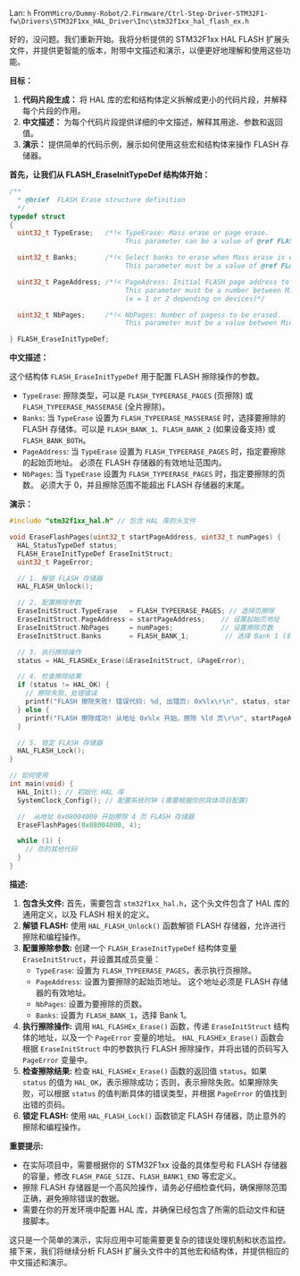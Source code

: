 Lan: `h` From`Micro/Dummy-Robot/2.Firmware/Ctrl-Step-Driver-STM32F1-fw\Drivers\STM32F1xx_HAL_Driver\Inc\stm32f1xx_hal_flash_ex.h`

好的，没问题。我们重新开始。我将分析提供的 STM32F1xx HAL FLASH 扩展头文件，并提供更智能的版本，附带中文描述和演示，以便更好地理解和使用这些功能。

**目标：**

1.  **代码片段生成：** 将 HAL 库的宏和结构体定义拆解成更小的代码片段，并解释每个片段的作用。
2.  **中文描述：**  为每个代码片段提供详细的中文描述，解释其用途、参数和返回值。
3.  **演示：**  提供简单的代码示例，展示如何使用这些宏和结构体来操作 FLASH 存储器。

**首先，让我们从 FLASH_EraseInitTypeDef 结构体开始：**

```c
/**
  * @brief  FLASH Erase structure definition
  */
typedef struct
{
  uint32_t TypeErase;   /*!< TypeErase: Mass erase or page erase.
                             This parameter can be a value of @ref FLASHEx_Type_Erase */

  uint32_t Banks;       /*!< Select banks to erase when Mass erase is enabled.
                             This parameter must be a value of @ref FLASHEx_Banks */

  uint32_t PageAddress; /*!< PageAdress: Initial FLASH page address to erase when mass erase is disabled
                             This parameter must be a number between Min_Data = 0x08000000 and Max_Data = FLASH_BANKx_END
                             (x = 1 or 2 depending on devices)*/

  uint32_t NbPages;     /*!< NbPages: Number of pagess to be erased.
                             This parameter must be a value between Min_Data = 1 and Max_Data = (max number of pages - value of initial page)*/

} FLASH_EraseInitTypeDef;
```

**中文描述：**

这个结构体 `FLASH_EraseInitTypeDef` 用于配置 FLASH 擦除操作的参数。

*   `TypeErase`:  擦除类型，可以是 `FLASH_TYPEERASE_PAGES` (页擦除) 或 `FLASH_TYPEERASE_MASSERASE` (全片擦除)。
*   `Banks`:  当 `TypeErase` 设置为 `FLASH_TYPEERASE_MASSERASE` 时，选择要擦除的 FLASH 存储体。可以是 `FLASH_BANK_1`、`FLASH_BANK_2` (如果设备支持) 或 `FLASH_BANK_BOTH`。
*   `PageAddress`:  当 `TypeErase` 设置为 `FLASH_TYPEERASE_PAGES` 时，指定要擦除的起始页地址。 必须在 FLASH 存储器的有效地址范围内。
*   `NbPages`:  当 `TypeErase` 设置为 `FLASH_TYPEERASE_PAGES` 时，指定要擦除的页数。 必须大于 0，并且擦除范围不能超出 FLASH 存储器的末尾。

**演示：**

```c
#include "stm32f1xx_hal.h" // 包含 HAL 库的头文件

void EraseFlashPages(uint32_t startPageAddress, uint32_t numPages) {
  HAL_StatusTypeDef status;
  FLASH_EraseInitTypeDef EraseInitStruct;
  uint32_t PageError;

  // 1. 解锁 FLASH 存储器
  HAL_FLASH_Unlock();

  // 2. 配置擦除参数
  EraseInitStruct.TypeErase   = FLASH_TYPEERASE_PAGES; // 选择页擦除
  EraseInitStruct.PageAddress = startPageAddress;    // 设置起始页地址
  EraseInitStruct.NbPages     = numPages;            // 设置擦除页数
  EraseInitStruct.Banks       = FLASH_BANK_1;         // 选择 Bank 1 (假设是单 Bank 设备)

  // 3. 执行擦除操作
  status = HAL_FLASHEx_Erase(&EraseInitStruct, &PageError);

  // 4. 检查擦除结果
  if (status != HAL_OK) {
    // 擦除失败，处理错误
    printf("FLASH 擦除失败! 错误代码: %d, 出错页: 0x%lx\r\n", status, startPageAddress + PageError * FLASH_PAGE_SIZE); // 假设 FLASH_PAGE_SIZE 已定义
  } else {
    printf("FLASH 擦除成功! 从地址 0x%lx 开始，擦除 %ld 页\r\n", startPageAddress, numPages);
  }

  // 5. 锁定 FLASH 存储器
  HAL_FLASH_Lock();
}

// 如何使用
int main(void) {
  HAL_Init(); // 初始化 HAL 库
  SystemClock_Config(); // 配置系统时钟 (需要根据你的具体项目配置)

  //  从地址 0x08004000 开始擦除 4 页 FLASH 存储器
  EraseFlashPages(0x08004000, 4);

  while (1) {
    // 你的其他代码
  }
}
```

**描述:**

1.  **包含头文件:** 首先，需要包含 `stm32f1xx_hal.h`，这个头文件包含了 HAL 库的通用定义，以及 FLASH 相关的定义。
2.  **解锁 FLASH:** 使用 `HAL_FLASH_Unlock()` 函数解锁 FLASH 存储器，允许进行擦除和编程操作。
3.  **配置擦除参数:** 创建一个 `FLASH_EraseInitTypeDef` 结构体变量 `EraseInitStruct`，并设置其成员变量：
    *   `TypeErase`:  设置为 `FLASH_TYPEERASE_PAGES`，表示执行页擦除。
    *   `PageAddress`:  设置为要擦除的起始页地址。  这个地址必须是 FLASH 存储器的有效地址。
    *   `NbPages`:  设置为要擦除的页数。
    *   `Banks`:  设置为 `FLASH_BANK_1`，选择 Bank 1。
4.  **执行擦除操作:** 调用 `HAL_FLASHEx_Erase()` 函数，传递 `EraseInitStruct` 结构体的地址，以及一个 `PageError` 变量的地址。  `HAL_FLASHEx_Erase()` 函数会根据 `EraseInitStruct` 中的参数执行 FLASH 擦除操作，并将出错的页码写入 `PageError` 变量中。
5.  **检查擦除结果:** 检查 `HAL_FLASHEx_Erase()` 函数的返回值 `status`。如果 `status` 的值为 `HAL_OK`，表示擦除成功；否则，表示擦除失败。如果擦除失败，可以根据 `status` 的值判断具体的错误类型，并根据 `PageError` 的值找到出错的页码。
6.  **锁定 FLASH:** 使用 `HAL_FLASH_Lock()` 函数锁定 FLASH 存储器，防止意外的擦除和编程操作。

**重要提示:**

*   在实际项目中，需要根据你的 STM32F1xx 设备的具体型号和 FLASH 存储器的容量，修改 `FLASH_PAGE_SIZE`、`FLASH_BANK1_END` 等宏定义。
*   擦除 FLASH 存储器是一个高风险操作，请务必仔细检查代码，确保擦除范围正确，避免擦除错误的数据。
*   需要在你的开发环境中配置 HAL 库，并确保已经包含了所需的启动文件和链接脚本。

这只是一个简单的演示，实际应用中可能需要更复杂的错误处理机制和状态监控。  接下来，我们将继续分析 FLASH 扩展头文件中的其他宏和结构体，并提供相应的中文描述和演示。
